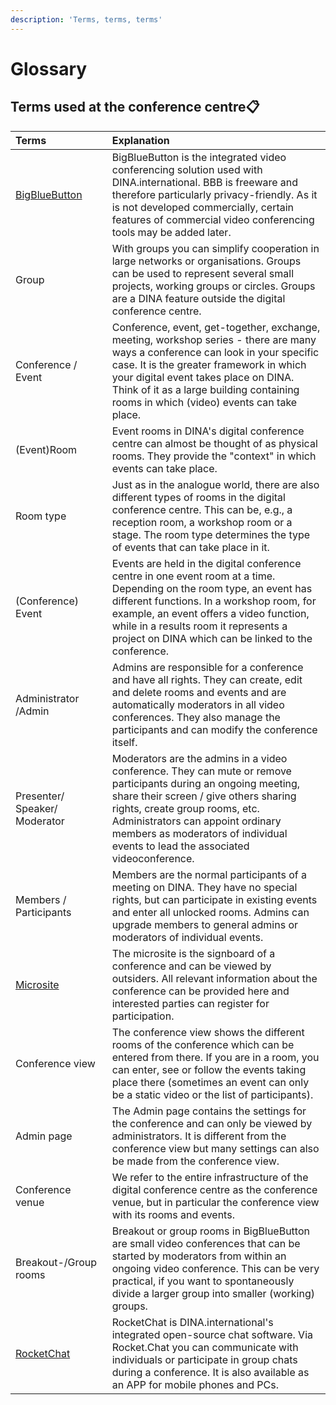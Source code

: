 ```yaml
---
description: 'Terms, terms, terms'
---
```


# Glossary

## Terms used at the conference centre📋 

| Terms | Explanation |
| :--- | :--- |
| [BigBlueButton](../bigbluebutton/) | BigBlueButton is the integrated video conferencing solution used with DINA.international. BBB is freeware and therefore particularly privacy-friendly. As it is not developed commercially, certain features of commercial video conferencing tools may be added later. |
| Group | With groups you can simplify cooperation in large networks or organisations. Groups can be used to represent several small projects, working groups or circles. Groups are a DINA feature outside the digital conference centre. |
| Conference / Event | Conference, event, get-together, exchange, meeting, workshop series - there are many ways a conference can look in your specific case. It is the greater framework in which your digital event takes place on DINA. Think of it as a large building containing rooms in which \(video\) events can take place. |
| \(Event\)Room | Event rooms in DINA's digital conference centre can almost be thought of as physical rooms. They provide the "context" in which events can take place. |
| Room type | Just as in the analogue world, there are also different types of rooms in the digital conference centre. This can be, e.g., a reception room, a workshop room or a stage. The room type determines the type of events that can take place in it. |
| \(Conference\) Event | Events are held in the digital conference centre in one event room at a time. Depending on the room type, an event has different functions. In a workshop room, for example, an event offers a video function, while in a results room it represents a project on DINA which can be linked to the conference. |
| Administrator /Admin | Admins are responsible for a conference and have all rights. They can create, edit and delete rooms and events and are automatically moderators in all video conferences. They also manage the participants and can modify the conference itself. |
| Presenter/ Speaker/ Moderator | Moderators are the admins in a video conference. They can mute or remove participants during an ongoing meeting, share their screen / give others sharing rights, create group rooms, etc. Administrators can appoint ordinary members as moderators of individual events to lead the associated videoconference. |
| Members / Participants | Members are the normal participants of a meeting on DINA. They have no special rights, but can participate in existing events and enter all unlocked rooms. Admins can upgrade members to general admins or moderators of individual events. |
| [Microsite](../start/microsite.md) | The microsite is the signboard of a conference and can be viewed by outsiders. All relevant information about the conference can be provided here and interested parties can register for participation. |
| Conference view | The conference view shows the different rooms of the conference which can be entered from there. If you are in a room, you can enter, see or follow the events taking place there \(sometimes an event can only be a static video or the list of participants\). |
| Admin page | The Admin page contains the settings for the conference and can only be viewed by administrators. It is different from the conference view but many settings can also be made from the conference view. |
| Conference venue | We refer to the entire infrastructure of the digital conference centre as the conference venue, but in particular the conference view with its rooms and events. |
| Breakout-/Group rooms | Breakout or group rooms in BigBlueButton are small video conferences that can be started by moderators from within an ongoing video conference. This can be very practical, if you want to spontaneously divide a larger group into smaller \(working\) groups. |
| [RocketChat](../rooms/chat-in-raeumen.md) | RocketChat is DINA.international's integrated open-source chat software. Via Rocket.Chat you can communicate with individuals or participate in group chats during a conference. It is also available as an APP for mobile phones and PCs. |




